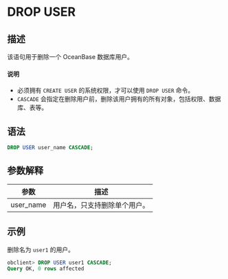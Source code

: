# DROP USER

## 描述

该语句用于删除一个 OceanBase 数据库用户。

  <main id="notice" type='explain'>
    <h4>说明</h4>
    <ul>
    <li>必须拥有 <code>CREATE USER</code> 的系统权限，才可以使用 <code>DROP USER</code> 命令。</li>
    <li><code>CASCADE</code> 会指定在删除用户前，删除该用户拥有的所有对象，包括权限、数据库、表等。</li>
    </ul>
  </main>

## 语法

```sql
DROP USER user_name CASCADE;
```

## 参数解释

|    参数     |       描述       |
|-----------|----------------|
| user_name | 用户名，只支持删除单个用户。 |

## 示例

删除名为 `user1` 的用户。

```sql
obclient> DROP USER user1 CASCADE;
Query OK, 0 rows affected
```

